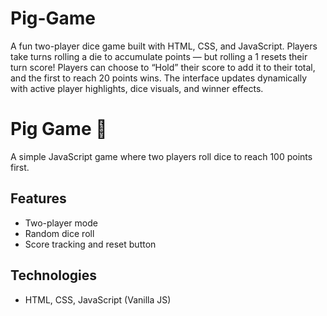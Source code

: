 # Pig-Game
A fun two-player dice game built with HTML, CSS, and JavaScript. Players take turns rolling a die to accumulate points — but rolling a 1 resets their turn score! Players can choose to “Hold” their score to add it to their total, and the first to reach 20 points wins. The interface updates dynamically with active player highlights, dice visuals, and winner effects.

# Pig Game 🎲
A simple JavaScript game where two players roll dice to reach 100 points first.

## Features
- Two-player mode
- Random dice roll
- Score tracking and reset button

## Technologies
- HTML, CSS, JavaScript (Vanilla JS)
